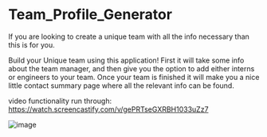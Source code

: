 # Team_Profile_Generator
If you are looking to create a unique team with all the info necessary than this is for you.

Build your Unique team using this application! First it will take some info about the team manager, and then give you the option to add either interns or engineers to your team. Once your team is finished it will make you a nice little contact summary page where all the relevant info can be found.

video functionality run through: https://watch.screencastify.com/v/gePRTseGXRBH1033uZz7

![image](https://user-images.githubusercontent.com/44784107/173986649-555c88e4-f346-408b-9a94-f54a7dce23db.png)
